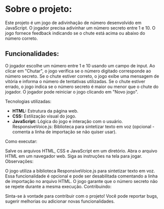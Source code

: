 
# Sobre o projeto:

Este projeto é um jogo de adivinhação de número desenvolvido em JavaScript. O jogador precisa adivinhar um número secreto entre 1 e 10. O jogo fornece feedback indicando se o chute está acima ou abaixo do número correto.

## Funcionalidades:

O jogador escolhe um número entre 1 e 10 usando um campo de input.
Ao clicar em "Chutar", o jogo verifica se o número digitado corresponde ao número secreto.
Se o chute estiver correto, o jogo exibe uma mensagem de vitória e informa o número de tentativas utilizadas.
Se o chute estiver errado, o jogo indica se o número secreto é maior ou menor que o chute do jogador.
O jogador pode reiniciar o jogo clicando em "Novo jogo".


Tecnologias utilizadas:

* **HTML:** Estrutura da página web.
* **CSS:** Estilização visual do jogo.
* **JavaScript:** Lógica do jogo e interação com o usuário.
ResponsiveVoice.js: Biblioteca para sintetizar texto em voz (opcional - comenta a linha de importação se não quiser usar).

Como executar:

Salve os arquivos HTML, CSS e JavaScript em um diretório.
Abra o arquivo HTML em um navegador web.
Siga as instruções na tela para jogar.
Observações:

O jogo utiliza a biblioteca ResponsiveVoice.js para sintetizar texto em voz. Essa funcionalidade é opcional e pode ser desabilitada comentando a linha de importação no arquivo HTML.
O jogo garante que o número secreto não se repete durante a mesma execução.
Contribuindo:

Sinta-se à vontade para contribuir com o projeto! Você pode reportar bugs, sugerir melhorias ou adicionar novas funcionalidades.
